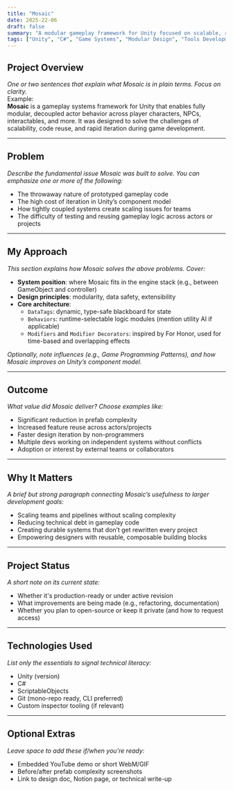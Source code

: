 ```yaml
---
title: "Mosaic"
date: 2025-22-06
draft: false
summary: "A modular gameplay framework for Unity focused on scalable, reusable systems and rapid iteration."
tags: ["Unity", "C#", "Game Systems", "Modular Design", "Tools Development"]
---
```


## Project Overview

_One or two sentences that explain what Mosaic is in plain terms. Focus on clarity._  
Example:  
**Mosaic** is a gameplay systems framework for Unity that enables fully modular, decoupled actor behavior across player characters, NPCs, interactables, and more. It was designed to solve the challenges of scalability, code reuse, and rapid iteration during game development.

---

## Problem

_Describe the fundamental issue Mosaic was built to solve. You can emphasize one or more of the following:_
- The throwaway nature of prototyped gameplay code
- The high cost of iteration in Unity’s component model
- How tightly coupled systems create scaling issues for teams
- The difficulty of testing and reusing gameplay logic across actors or projects

---

## My Approach

_This section explains how Mosaic solves the above problems. Cover:_

- **System position**: where Mosaic fits in the engine stack (e.g., between GameObject and controller)
- **Design principles**: modularity, data safety, extensibility
- **Core architecture**:
  - `DataTags`: dynamic, type-safe blackboard for state
  - `Behaviors`: runtime-selectable logic modules (mention utility AI if applicable)
  - `Modifiers` and `Modifier Decorators`: inspired by For Honor, used for time-based and overlapping effects

_Optionally, note influences (e.g., Game Programming Patterns), and how Mosaic improves on Unity’s component model._

---

## Outcome

_What value did Mosaic deliver? Choose examples like:_

- Significant reduction in prefab complexity
- Increased feature reuse across actors/projects
- Faster design iteration by non-programmers
- Multiple devs working on independent systems without conflicts
- Adoption or interest by external teams or collaborators

---

## Why It Matters

_A brief but strong paragraph connecting Mosaic’s usefulness to larger development goals:_

- Scaling teams and pipelines without scaling complexity
- Reducing technical debt in gameplay code
- Creating durable systems that don’t get rewritten every project
- Empowering designers with reusable, composable building blocks

---

## Project Status

_A short note on its current state:_
- Whether it's production-ready or under active revision
- What improvements are being made (e.g., refactoring, documentation)
- Whether you plan to open-source or keep it private (and how to request access)

---

## Technologies Used

_List only the essentials to signal technical literacy:_

- Unity (version)
- C#
- ScriptableObjects
- Git (mono-repo ready, CLI preferred)
- Custom inspector tooling (if relevant)

---

## Optional Extras

_Leave space to add these if/when you're ready:_
- Embedded YouTube demo or short WebM/GIF
- Before/after prefab complexity screenshots
- Link to design doc, Notion page, or technical write-up
